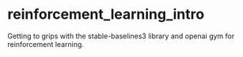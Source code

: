 # reinforcement_learning_intro
Getting to grips with the stable-baselines3 library and openai gym for reinforcement learning.
